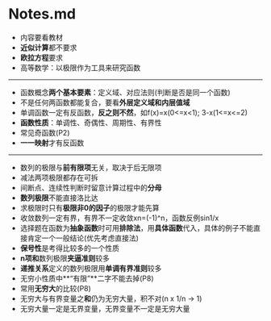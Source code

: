 # Notes.md

+ 内容要看教材
+ **近似计算**都不要求
+ **欧拉方程**要求
+ 高等数学：以极限作为工具来研究函数
------
+ 函数概念**两个基本要素**：定义域、对应法则(判断是否是同一个函数)
+ 不是任何两函数都能复合，要看**外层定义域和内层值域**
+ 单调函数一定有反函数，**反之则不然**，如f(x)=x(0<=x<1); 3-x(1<=x<=2)
+ **函数性质**：单调性、奇偶性、周期性、有界性
+ 常见奇函数(P2)
+ **一一映射**才有反函数
------
+ 数列的极限与**前有限项**无关，取决于后无限项
+ 减法两项极限都存在可拆
+ 间断点、连续性判断时留意计算过程中的**分母**
+ **数列极限**不能直接洛比达
+ 求极限时只有**极限非0的因子**的极限才能先算
+ 收敛数列一定有界，有界不一定收敛xn=(-1)^n，函数反例sin1/x
+ 选择题在函数为**抽象函数**时可用**排除法**，用**具体函数**代入，具体的例子不能直接肯定一个一般结论(优先考虑直接法)
+ **保号性**是考得比较多的一个性质
+ **n项和**数列极限**夹逼准则**较多
+ **递推关系**定义的数列极限用**单调有界准则**较多
+ 无穷小性质中**“有限”**二字不能去掉(P8)
+ 常用**无穷大**的比较(P8)
+ 无穷大与有界变量之**和**仍为无穷大量，积不对(n x 1/n -> 1)
+ 无穷大量一定是无界变量，无界变量不一定是无穷大量
